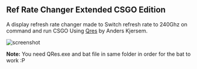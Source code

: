 ## Ref Rate Changer Extended CSGO Edition
A display refresh rate changer made to Switch refresh rate to 240Ghz on command and run CSGO Using [Qres](https://www.softpedia.com/get/Multimedia/Video/Other-VIDEO-Tools/QRes.shtml) by Anders Kjersem.

![screenshot](https://i.imgur.com/ksX1wG0.png)

**Note:** You need QRes.exe and bat file in same folder in order for the bat to work :P 
